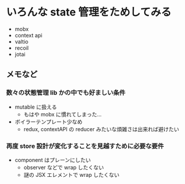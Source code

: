 # いろんな state 管理をためしてみる

- mobx
- context api
- valtio
- recoil
- jotai

## メモなど

### 数々の状態管理 lib かの中でも好ましい条件

- mutable に扱える
  - もはや mobx に慣れてしまった...
- ボイラーテンプレート少なめ
  - redux, contextAPI の reducer みたいな煩雑さは出来れば避けたい

### 再度 store 設計が変化することを見越すために必要な要件

- component はプレーンにしたい
  - observer などで wrap したくない
  - 謎の JSX エレメントで wrap したくない
